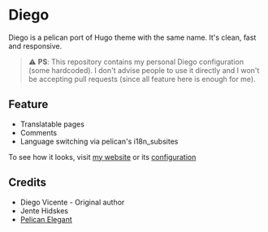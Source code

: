 # Diego

Diego is a pelican port of Hugo theme with the same name. It's clean, fast and
responsive.

> :warning: **PS**: This repository contains my personal Diego configuration
> (some hardcoded). I don't advise people to use it directly and I won't be
> accepting pull requests (since all feature here is enough for me).

## Feature

- Translatable pages
- Comments
- Language switching via pelican's i18n_subsites

To see how it looks, visit [my website][my-web] or its [configuration][sc]

## Credits

- Diego Vicente - Original author
- Jente Hidskes
- [Pelican Elegant](https://github.com/Pelican-Elegant/elegant)

[my-web]: https://azzamsa.com/
[sc]: github.com/azzamsa/azzamsa.github.io
